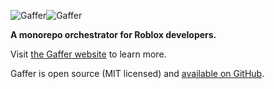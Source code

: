 <img src="./etc/gh-assets/masthead-white.png#gh-dark-mode-only" alt="Gaffer"><img src="./etc/gh-assets/masthead-dark.png#gh-light-mode-only" alt="Gaffer"><br/>

**A monorepo orchestrator for Roblox developers.**

Visit [the Gaffer website](https://autonordev.github.io/gaffer/) to learn more.

Gaffer is open source (MIT licensed) and [available on GitHub](https://github.com/autonordev/gaffer).
